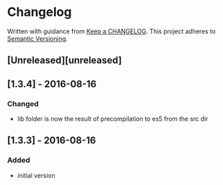 # Changelog
Written with guidance from [Keep a CHANGELOG](http://keepachangelog.com/).
This project adheres to [Semantic Versioning](http://semver.org/).

## [Unreleased][unreleased]

## [1.3.4] - 2016-08-16
### Changed
- lib folder is now the result of precompilation to es5 from the src dir

## [1.3.3] - 2016-08-16
### Added
- initial version
